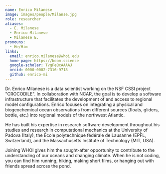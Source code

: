 ```yaml
---
name: Enrico Milanese
image: images/people/Milanse.jpg
role: researcher
aliases:
  - E. Milanese
  - Enrico Milanese
  - Milanese E.
pronouns:
  - He/Him
links:
  email: enrico.milanese@whoi.edu
  home-page: https://boom.science
  google-scholar: TvgFeQcAAAAJ
  orcid: 0000-0002-7316-9718
  github: enrico-mi
---
```


Dr. Enrico Milanese is a data scientist working on the NSF CSSI project "CROCODILE". In collaboration with NCAR, the goal is to develop a software infrastructure that facilitates the development of and access to regional model configurations. Enrico focuses on integrating a physical and biogeochemical ocean observations from different sources (floats, gliders, bottle, etc.) into regional models of the northwest Atlantic. 

He has built his expertise in research software development throughout his studies and research in computational mechanics at the University of Padova (Italy), the École polytechnique fédérale de Lausanne (EPFL, Switzerland), and the Massachusetts Institute of Technology (MIT, USA). 

Joining WHOI gives him the sought-after opportunity to contribute to the understanding of our oceans and changing climate. When he is not coding, you can find him running, hiking, making short films, or hanging out with friends spread across the pond.

